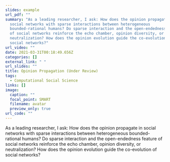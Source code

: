 ```yaml
---
slides: example
url_pdf: ""
summary: "As a leading researcher, I ask: How does the opinion propagate in
  social networks with sparse interactions between heterogeneous
  bounded-rational humans? Do sparse interaction and the open-endedness feature
  of social networks reinforce the echo chamber, opinion diversity, or
  neutralization? How does the opinion evolution guide the co-evolution of
  social networks?"
url_video: ""
date: 2021-03-31T00:18:49.656Z
categories: []
external_link: " "
url_slides: ""
title: Opinion Propagation (Under Review)
tags:
  - Computational Social Science
links: []
image:
  caption: ""
  focal_point: SMART
  filename: avatar
  preview_only: true
url_code: ""
---
```

As a leading researcher, I ask: How does the opinion propagate in social networks with sparse interactions between heterogeneous bounded-rational humans? Do sparse interaction and the open-endedness feature of social networks reinforce the echo chamber, opinion diversity, or neutralization? How does the opinion evolution guide the co-evolution of social networks?
